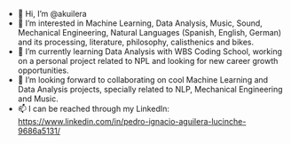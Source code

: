 - 👋 Hi, I’m @akuilera
- 👀 I’m interested in Machine Learning, Data Analysis, Music, Sound, Mechanical Engineering, Natural Languages (Spanish, English, German) and its processing, literature, philosophy, calisthenics and bikes.
- 🌱 I’m currently learning Data Analysis with WBS Coding School, working on a personal project related to NPL and looking for new career growth opportunities.
- 💞️ I’m looking forward to collaborating on cool Machine Learning and Data Analysis projects, specially related to NLP, Mechanical Engineering and Music.
- 📫 I can be reached through my LinkedIn: https://www.linkedin.com/in/pedro-ignacio-aguilera-lucinche-9686a5131/
